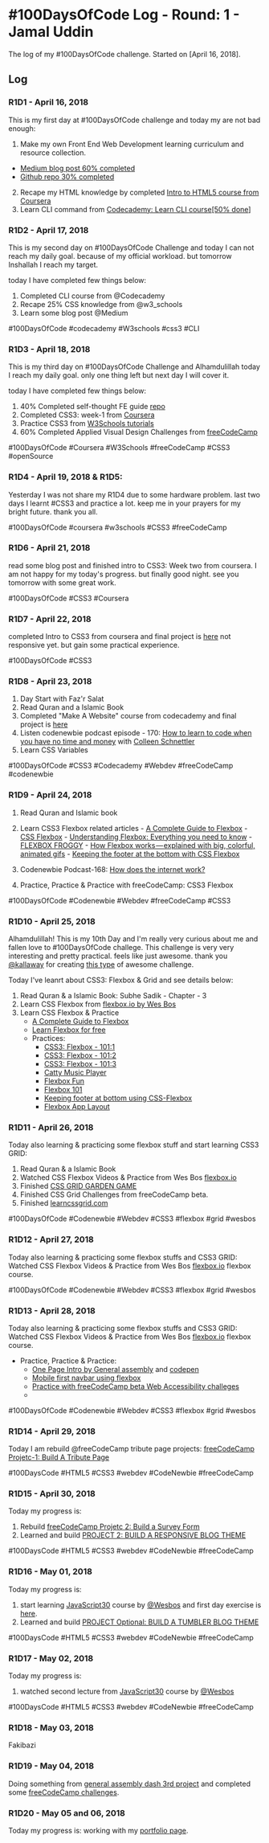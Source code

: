# #100DaysOfCode Log - Round: 1 - Jamal Uddin

The log of my #100DaysOfCode challenge. Started on [April 16, 2018].

## Log

### R1D1 - April 16, 2018
This is my first day at #100DaysOfCode challenge and today my are not bad enough:

1. Make my own Front End Web Development learning curriculum and resource collection.
  * [Medium blog post 60% completed](https://medium.com/@jamal.pb95/self-thought-front-end-development-learning-curriculum-resources-in-2018-b05689361f3e)
  * [Github repo 30% completed](https://github.com/jamal-pb95/Learning-Path-and-Resources-2018)
2. Recape my HTML knowledge by completed [Intro to HTML5 course from Coursera](https://www.coursera.org/learn/html/)
3. Learn CLI command from [Codecademy: Learn CLI course[50% done]](https://www.codecademy.com/learn/learn-the-command-line)


### R1D2 - April 17, 2018
This is my second day on #100DaysOfCode Challenge and today I can not reach my daily goal. because of my official workload. but tomorrow Inshallah I reach my target.

today I have completed few things below:
1. Completed CLI course from @Codecademy 
2. Recape 25% CSS knowledge from @w3_schools 
3. Learn some blog post @Medium 

#100DaysOfCode #codecademy #W3schools #css3 #CLI


### R1D3 - April 18, 2018
This is my third day on #100DaysOfCode Challenge and Alhamdulillah today I reach my daily goal. only one thing left but next day I will cover it.

today I have completed few things below:
1. 40% Completed self-thought FE guide [repo](https://github.com/jamal-pb95/Learning-Path-and-Resources-2018)
2. Completed CSS3: week-1 from [Coursera](https://github.com/jamal-pb95/Learning-Path-and-Resources-2018)
3. Practice CSS3 from [W3Schools tutorials](https://www.w3schools.com/css/)
4. 60% Completed Applied Visual Design Challenges from [freeCodeCamp](https://beta.freecodecamp.org/)

#100DaysOfCode #Coursera #W3Schools #freeCodeCamp #CSS3 #openSource

### R1D4 - April 19, 2018 & R1D5: 
Yesterday I was not share my R1D4 due to some hardware problem. last two days I learnt #CSS3 and practice a lot. keep me in your prayers for my bright future. thank you all.

#100DaysOfCode #coursera #w3schools #CSS3 #freeCodeCamp

### R1D6 - April 21, 2018
read some blog post and finished intro to CSS3: Week two from coursera. I am not happy for my today's progress. but finally good night. see you tomorrow with some great work.

#100DaysOfCode #CSS3 #Coursera

### R1D7 - April 22, 2018
completed Intro to CSS3 from coursera and final project is [here](https://codepen.io/jamal-pb95/project/full/ZprBjj/) not responsive yet. but gain some practical experience.

#100DaysOfCode #CSS3

### R1D8 - April 23, 2018

1. Day Start with Faz'r Salat
2. Read Quran and a Islamic Book
3. Completed "Make A Website" course from codecademy and final project is [here](https://codepen.io/jamal-pb95/full/PePMam/)
4. Listen codenewbie podcast episode - 170: [How to learn to code when you have no time and money](https://www.codenewbie.org/podcast/how-to-learn-to-code-when-you-have-no-time-and-money) with [Colleen Schnettler](https://twitter.com/leenyburger)
5. Learn CSS Variables

#100DaysOfCode #CSS3 #Codecademy #Webdev #freeCodeCamp #codenewbie


### R1D9 - April 24, 2018

  1. Read Quran and Islamic book
  2. Learn CSS3 Flexbox related articles
    - [A Complete Guide to Flexbox](https://css-tricks.com/snippets/css/a-guide-to-flexbox/)
    - [CSS Flexbox](https://www.w3schools.com/css/css3_flexbox.asp)
    - [Understanding Flexbox: Everything you need to know](https://www.educative.io/collection/5191711974227968/5741031244955648)
    - [FLEXBOX FROGGY](http://flexboxfroggy.com/)
    - [How Flexbox works — explained with big, colorful, animated gifs](https://medium.freecodecamp.org/an-animated-guide-to-flexbox-d280cf6afc35)
    - [Keeping the footer at the bottom with CSS Flexbox](https://dev.to/domysee/keeping-the-footer-at-the-bottom-with-css-flexbox-5h5f)
  
 3. Codenewbie Podcast-168: [How does the internet work?](https://www.codenewbie.org/podcast/how-does-the-internet-work)
 4. Practice, Practice & Practice with freeCodeCamp: CSS3 Flexbox

#100DaysOfCode #Codenewbie #Webdev
#freeCodeCamp #CSS3


### R1D10 - April 25, 2018

Alhamdulillah! This is my 10th Day and I'm really very curious about me and fallen love to #100DaysOfCode challege. This challenge is very very interesting and pretty practical. feels like just awesome. thank you [@kallaway](https://github.com/kallaway) for creating [this type](https://github.com/kallaway/100-days-of-code) of awesome challenge.

Today I've leanrt about CSS3: Flexbox &amp; Grid and see details below:
  1. Read Quran & a Islamic Book: Subhe Sadik - Chapter - 3
  2. Learn CSS Flexbox from [flexbox.io by Wes Bos](https://flexbox.io/)
  2. Learn CSS Flexbox & Practice
     - [A Complete Guide to Flexbox](https://css-tricks.com/snippets/css/a-guide-to-flexbox/)
     - [Learn Flexbox for free](https://scrimba.com/g/gflexbox)
     - Practices:
       - [CSS3: Flexbox - 101:1](https://codepen.io/jamal-pb95/pen/yjJyEz)
       - [CSS3: Flexbox - 101:2](https://codepen.io/jamal-pb95/pen/OZXPdX)
       - [CSS3: Flexbox - 101:3](https://codepen.io/jamal-pb95/pen/BxzNrm)
       - [Catty Music Player](https://codepen.io/jamal-pb95/pen/odxYeL)
       - [Flexbox Fun](https://codepen.io/jamal-pb95/pen/NMNRLg)
       - [Flexbox 101](https://codepen.io/jamal-pb95/pen/OZNJZe)
       - [Keeping footer at bottom using CSS-Flexbox](https://codepen.io/jamal-pb95/pen/zWGGxb)
       - [Flexbox App Layout](https://codepen.io/jamal-pb95/pen/yogbVN)
      
      
### R1D11 - April 26, 2018

 Today also learning & practicing some flexbox stuff and start learning CSS3 GRID:
   
   1. Read Quran & a Islamic Book
   2. Watched CSS Flexbox Videos & Practice from Wes Bos [flexbox.io](https://flexbox.io/)
   3. Finished [CSS GRID GARDEN GAME](https://cssgridgarden.com/)
   4. Finished CSS Grid Challenges from  freeCodeCamp beta.
   5. Finished [learncssgrid.com](https://learncssgrid.com/)

#100DaysOfCode #Codenewbie #Webdev #CSS3 #flexbox #grid #wesbos


### R1D12 - April 27, 2018

 Today also learning & practicing some flexbox stuffs and CSS3 GRID: Watched CSS Flexbox Videos & Practice from Wes Bos [flexbox.io](https://flexbox.io/) flexbox course.
   

#100DaysOfCode #Codenewbie #Webdev #CSS3 #flexbox #grid #wesbos


### R1D13 - April 28, 2018

 Today also learning & practicing some flexbox stuffs and CSS3 GRID: Watched CSS Flexbox Videos & Practice from Wes Bos [flexbox.io](https://flexbox.io/) flexbox course.
 
   - Practice, Practice & Practice:
      - [One Page Intro by General assembly](https://dash.generalassemb.ly/jamal.pb95/build-your-own-personal-website) and [codepen](https://codepen.io/jamal-pb95/full/zjoXWN/)
      - [Mobile first navbar using flexbox](https://codepen.io/jamal-pb95/full/PebJgb/)
      - [Practice with freeCodeCamp beta Web Accessibility challeges](https://learn.freecodecamp.org/responsive-web-design/applied-accessibility/add-a-text-alternative-to-images-for-visually-impaired-accessibility)
      - []()
   

#100DaysOfCode #Codenewbie #Webdev #CSS3 #flexbox #grid #wesbos


### R1D14 - April 29, 2018

  Today I am rebuild @freeCodeCamp tribute page projects: [freeCodeCamp Projetc-1: Build A Tribute Page](https://codepen.io/jamal-pb95/full/jmvvpz/)

#100DaysCode #HTML5 #CSS3 #webdev #CodeNewbie #freeCodeCamp


### R1D15 - April 30, 2018

  Today my progress is:
  1. Rebuild [freeCodeCamp Projetc 2: Build a Survey Form](https://codepen.io/jamal-pb95/full/RVywLR/)
  2. Learned and build [PROJECT 2: BUILD A RESPONSIVE BLOG THEME](https://codepen.io/jamal-pb95/full/wjgZKX/)

#100DaysCode #HTML5 #CSS3 #webdev #CodeNewbie #freeCodeCamp


### R1D16 - May 01, 2018

Today my progress is:
  1. start learning [JavaScript30](https://javascript30.com/) course by [@Wesbos](https://wesbos.com/) and first day exercise is [here](https://day1-javascript30--jamaluddin.repl.co/).
  2. Learned and build [PROJECT Optional: BUILD A TUMBLER BLOG THEME](http:)

#100DaysCode #HTML5 #CSS3 #webdev #CodeNewbie #freeCodeCamp

### R1D17 - May 02, 2018

Today my progress is:
  1. watched second lecture from [JavaScript30](https://javascript30.com/) course by [@Wesbos](https://wesbos.com/)

#100DaysCode #HTML5 #CSS3 #webdev #CodeNewbie #freeCodeCamp

### R1D18 - May 03, 2018

Fakibazi

### R1D19 - May 04, 2018

Doing something from [general assembly dash 3rd project](https://dash.generalassemb.ly/) and completed some [freeCodeCamp challenges](https://www.freecodecamp.org/).

### R1D20 - May 05 and 06, 2018

Today my progress is: working with my [portfolio page](http://jamal-pb95.github.io/).
